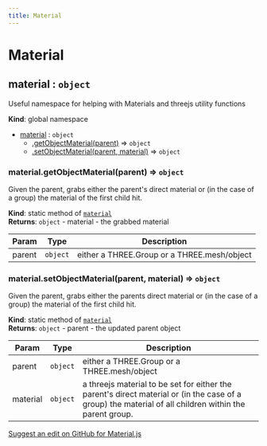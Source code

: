 ```yaml
---
title: Material
---
```

# Material

<a name="material"></a>

## material : <code>object</code>
Useful namespace for helping with Materials and threejs utility functions

**Kind**: global namespace  

* [material](#material) : <code>object</code>
    * [.getObjectMaterial(parent)](#material.getObjectMaterial) ⇒ <code>object</code>
    * [.setObjectMaterial(parent, material)](#material.setObjectMaterial) ⇒ <code>object</code>

<a name="material.getObjectMaterial"></a>

### material.getObjectMaterial(parent) ⇒ <code>object</code>
Given the parent, grabs either the parent's direct material or (in the case of a group) the
material of the first child hit.

**Kind**: static method of [<code>material</code>](#material)  
**Returns**: <code>object</code> - material - the grabbed material  

| Param | Type | Description |
| --- | --- | --- |
| parent | <code>object</code> | either a THREE.Group or a THREE.mesh/object |

<a name="material.setObjectMaterial"></a>

### material.setObjectMaterial(parent, material) ⇒ <code>object</code>
Given the parent, grabs either the parents direct material or (in the case of a group) the
material of the first child hit.

**Kind**: static method of [<code>material</code>](#material)  
**Returns**: <code>object</code> - parent - the updated parent object  

| Param | Type | Description |
| --- | --- | --- |
| parent | <code>object</code> | either a THREE.Group or a THREE.mesh/object |
| material | <code>object</code> | a threejs material to be set for either the parent's direct material or (in the case of a group) the material of all children within the parent group. |

<div class='centered'><a href='https://github.com/volumetrics-io/mrjs/edit/main/src/utils/Material.js' target='_blank'>Suggest an edit on GitHub for Material.js</a></div>
